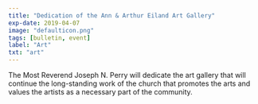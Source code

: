```yaml
---
title: "Dedication of the Ann & Arthur Eiland Art Gallery"
exp-date: 2019-04-07
image: "defaulticon.png"
tags: [bulletin, event]
label: "Art"
txt: "art"
---
```

The Most Reverend Joseph N. Perry will dedicate the art gallery that will continue the long-standing work of the church that promotes the arts and values the artists as a necessary part of the community.